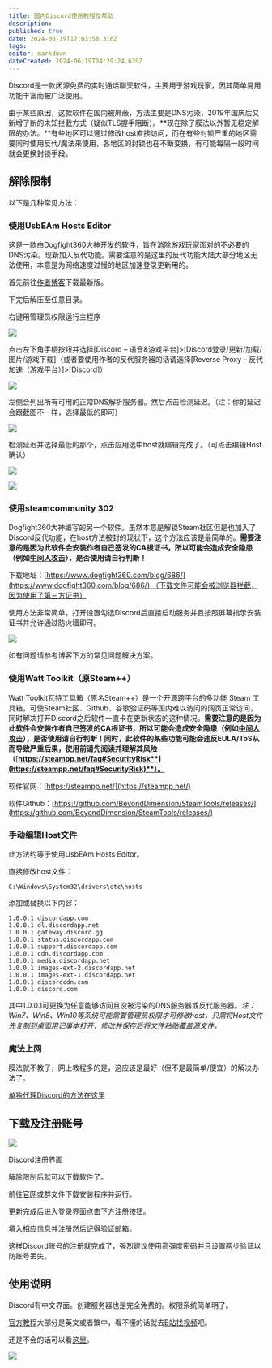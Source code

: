 ```yaml
---
title: 国内Discord使用教程及帮助
description: 
published: true
date: 2024-06-19T17:03:58.316Z
tags: 
editor: markdown
dateCreated: 2024-06-19T04:29:24.639Z
---
```


Discord是一款闭源免费的实时通话聊天软件，主要用于游戏玩家，因其简单易用功能丰富而被广泛使用。

由于某些原因，这款软件在国内被屏蔽，方法主要是DNS污染，2019年国庆后又新增了新的未知拦截方式（疑似TLS握手阻断）。\*\*现在除了膜法以外暂无稳定解限的办法。\*\*有些地区可以通过修改host直接访问，而在有些封锁严重的地区需要同时使用反代/魔法来使用，各地区的封锁也在不断变换，有可能每隔一段时间就会更换封锁手段。

## 解除限制

以下是几种常见方法：

### 使用UsbEAm Hosts Editor

这是一款由Dogfight360大神开发的软件，旨在消除游戏玩家面对的不必要的DNS污染。现新加入反代功能。需要注意的是这里的反代功能大陆大部分地区无法使用，本意是为网络速度过慢的地区加速登录更新用的。

首先前往[作者博客](https://www.dogfight360.com/blog/475/)下载最新版。

下完后解压至任意目录。

右键用管理员权限运行主程序

![](/discord_tutorial/usbeam_tut_1.png)

点击左下角手柄按钮并选择\[Discord – 语音&游戏平台\]>\[Discord登录/更新/加载/图片/游戏下载\]（或者要使用作者的反代服务器的话请选择\[Reverse Proxy – 反代加速（游戏平台）\]>\[Discord\]）

![](/discord_tutorial/usbeam_tut_2.png)

左侧会列出所有可用的正常DNS解析服务器。然后点击检测延迟。（注：你的延迟会跟截图不一样，选择最低的即可）

![](/discord_tutorial/usbeam_tut_3.png)

检测延迟并选择最低的那个，点击应用选中host就编辑完成了。（可点击编辑Host确认）

![](/discord_tutorial/usbeam_tut_4.png)

![](/discord_tutorial/host_example.png)

### 使用steamcommunity 302

Dogfight360大神编写的另一个软件。虽然本意是解锁Steam社区但是也加入了Discord反代功能，在host方法被封的现状下，这个方法应该是最简单的。**需要注意的是因为此软件会安装作者自己签发的CA根证书，所以可能会造成安全隐患（例如**[**中间人攻击**](https://zh.wikipedia.org/wiki/%E4%B8%AD%E9%97%B4%E4%BA%BA%E6%94%BB%E5%87%BB)**），是否使用请自行判断！**

下载地址：[https://www.dogfight360.com/blog/686/](https://www.dogfight360.com/blog/686/) （下载文件可能会被浏览器拦截，因为使用了第三方证书）

使用方法非常简单，打开设置勾选Discord后直接启动服务并且按照屏幕指示安装证书并允许通过防火墙即可。

![](/discord_tutorial/steamcommunity_302_设置界面.jpg)

如有问题请参考博客下方的常见问题解决方案。

### 使用Watt Toolkit（原Steam++）

Watt Toolkit瓦特工具箱（原名Steam++）是一个开源跨平台的多功能 Steam 工具箱，可使Steam社区、Github、谷歌验证码等国内难以访问的网页正常访问，同时解决打开Discord之后软件一直卡在更新状态的这种情况。**需要注意的是因为此软件会安装作者自己签发的CA根证书，所以可能会造成安全隐患（例如**[**中间人攻击**](https://zh.wikipedia.org/wiki/%E4%B8%AD%E9%97%B4%E4%BA%BA%E6%94%BB%E5%87%BB)**），是否使用请自行判断！同时，此软件的某些功能可能会违反EULA/ToS从而导致严重后果，使用前请先阅读并理解其风险（**[**https://steampp.net/faq#SecurityRisk**](https://steampp.net/faq#SecurityRisk)**）。**

软件官网：[https://steampp.net/](https://steampp.net/)

软件Github：[https://github.com/BeyondDimension/SteamTools/releases/](https://github.com/BeyondDimension/SteamTools/releases/)

### 手动编辑Host文件

此方法约等于使用UsbEAm Hosts Editor。

直接修改host文件：

`C:\Windows\System32\drivers\etc\hosts`

添加或替换以下内容：

```plaintext
1.0.0.1 discordapp.com
1.0.0.1 dl.discordapp.net
1.0.0.1 gateway.discord.gg
1.0.0.1 status.discordapp.com
1.0.0.1 support.discordapp.com
1.0.0.1 cdn.discordapp.com
1.0.0.1 media.discordapp.net
1.0.0.1 images-ext-2.discordapp.net
1.0.0.1 images-ext-1.discordapp.net
1.0.0.1 discordcdn.com
1.0.0.1 discord.com
```

其中1.0.0.1可更换为任意能够访问且没被污染的DNS服务器或反代服务器。*注：Win7、Win8、Win10等系统可能需要管理员权限才可修改host，只需将Host文件先复制到桌面用记事本打开，修改并保存后将文件粘贴覆盖源文件。*

### 魔法上网

膜法就不教了，网上教程多的是，这应该是最好（但不是最简单/便宜）的解决办法了。

[单独代理Discord的方法在这里](https://web.archive.org/web/20201026103058/https://zhuanlan.zhihu.com/p/47048247)

## 下载及注册账号

![](/discord_tutorial/discord注册界面.png)

Discord注册界面

解除限制后就可以下载软件了。

前往[官网](https://discord.com/download)或群文件下载安装程序并运行。

更新完成后进入登录界面点击下方注册按钮。

填入相应信息并注册然后记得验证邮箱。

这样Discord账号的注册就完成了，强烈建议使用高强度密码并且设置两步验证以防账号丢失。

## 使用说明

Discord有中文界面。创建服务器也是完全免费的。权限系统简单明了。

[官方教程](https://support.discord.com/hc/zh-tw)大部分是英文或者繁中，看不懂的话就去[B站找视频](https://search.bilibili.com/all?keyword=discord)吧。

还是不会的话可以看[这里](https://btfy.ur1.fun/?q=ZGlzY29yZOaAjuS5iOeUqA==)。

![](/discord_tutorial/discord界面-1024x722.png)